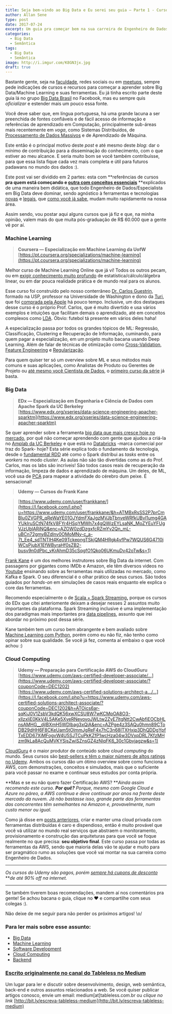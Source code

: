 ```yaml
---
title: Seja bem-vindo ao Big Data e Eu serei seu guia — Parte 1 - Cursos
author: Allan Sene
type: post
date: 2017-07-24
excerpt: Um guia pra começar bem na sua carreira de Engenheiro de Dados/Especialista Big Data, sem gastar rios de dinheiro.
categories:
  - Big Data
  - Semântica
tags:
  - Big Data
  - Semântica
image: http://i.imgur.com/K8GN3jx.jpg
draft: true
---
```


Bastante gente, seja na
[faculdade](http://www.dcc.ufmg.br/dcc/), redes sociais ou em
[meetups](https://www.meetup.com/Meetup-de-Machine-Learning-Belo-Horizonte/),
sempre pede indicações de cursos e recursos para começar a aprender sobre Big
Data/Machine Learning e suas ferramentas. Eu já tinha escrito parte deste guia
lá no grupo [Big Data Brasil](https://www.facebook.com/groups/bigdatabrasil/) no
Facebook, mas eu sempre quis *oficializar* e estender mais um pouco essa fonte.

Você deve saber que, em língua portuguesa, há uma grande lacuna a ser preenchida
de fontes confiáveis e de fácil acesso de informação e referências de
aprendizado em Computação, principalmente sub-áreas mais recentemente em *voga*,
como Sistemas Distribuídos, de [Processamento de Dados
Massivos](https://en.wikipedia.org/wiki/Big_data) e de Aprendizado de Máquina.

Este então é o principal motivo deste *post* e até mesmo deste *blog*: dar o
mínimo de contribuição para a disseminação do conhecimento, com o que estiver ao
meu alcance. E seria muito bom se você também contribuísse, para que essa lista
fique cada vez mais completa e útil para futuros padawans no mundo dos dados :).

Este post vai ser dividido em 2 partes: esta com **referências de cursos **pra
quem está começando e [outra com conceitos
essenciais](https://medium.com/@allansenne/seja-bem-vindo-ao-big-data-e-eu-serei-seu-guia-parte-2-enfrentando-um-problema-d2c20278095)**
**explicados de uma maneira bem didática, que todo Engenheiro de
Dados/Especialista em Big Data deve dominar, sendo agnóstico à ferramentas e
tecnologias
[novas](https://medium.com/@allansenne/destrua-seu-data-warehouse-f362ae6e4460)
e
[legais](https://medium.com/@allansenne/recomendaÃ§Ã£o-de-textos-sem-dor-de-cabeÃ§a-teoria-e-prÃ¡tica-com-elasticsearch-ea91c231146a),
que [como você já
sabe](https://medium.com/@allansenne/as-verdades-que-o-mercado-brasileiro-e-vocÃª-precisam-ouvir-sobre-big-data-9fb6f8d5b9d3),
mudam muito rapidamente na nossa área.

Assim sendo, vou postar aqui alguns cursos que já fiz e que, na minha opinião,
valem mais do que muita pós-graduação de R$ 60.000 que a gente vê por aí.

### Machine Learning

> **Coursera — Especialização em Machine Learning da UofW**<br>
> [https://pt.coursera.org/specializations/machine-learning](https://pt.coursera.org/specializations/machine-learning)

Melhor curso de Machine Learning Online que já vi! Todos os outros pecam, ou em
[exigir conhecimento muito
profundo](https://www.coursera.org/learn/machine-learning) de
estatística/cálculo/álgebra linear, ou em dar pouca realidade prática e de mundo
real para os alunos.

Esse curso foi construído pelo nosso conterrâneo [Dr. Carlos
Guestrin](https://www.linkedin.com/in/carlos-guestrin-5352a869/), formado na
USP, professor na Universidade de Washington e dono da
[Turi](https://turi.com/), que foi [comprada pela
Apple](https://techcrunch.com/2016/08/05/apple-acquires-turi-a-machine-learning-company/)
há pouco tempo. Inclusive, um dos destaques desse curso é o próprio Prof.
Carlos, que é muito divertido e usa vários exemplos e intuições que facilitam
demais o aprendizado, até em conceitos complexos como
[LDA](https://en.wikipedia.org/wiki/Latent_Dirichlet_allocation). Óbvio: futebol
tá presente em vários deles haha!

A especialização passa por todos os grandes tópicos de ML: Regressão,
Classificação, Clustering e Recuperação de Informação, cuminando, para quem
pagar a especialização, em um projeto muito bacana usando Deep Learning. Além de
falar de técnicas de otimização como
[Cross-Validation](https://pt.wikipedia.org/wiki/ValidaÃ§Ã£o_cruzada), [Feature
Engineering](https://en.wikipedia.org/wiki/Feature_engineering) e
[Regularização](https://en.wikipedia.org/wiki/Lasso_(statistics)).

Para quem quiser ter só um overview sobre ML e seus métodos mais comuns e suas
aplicações, como Analistas de Produto ou Gerentes de Projeto ou [até mesmo você
Cientista de
Dados](http://ericbrown.com/you-probably-dont-need-machine-learning.htm), o
[primeiro curso da série](https://www.coursera.org/learn/ml-foundations) já
basta.

### Big Data

> **EDx — Especialização em Engenharia e Ciência de Dados com Apache Spark da UC
> Berkeley**<br>
[https://www.edx.org/xseries/data-science-engineering-apacher-sparktm](https://www.edx.org/xseries/data-science-engineering-apacher-sparktm)

Se quer aprender sobre a ferramenta [big data que mais cresce hoje no
mercado](http://veekaybee.github.io/strata/), por quê não começar aprendendo com
gente que ajudou a criá-la no [Amplab da UC
Berkeley](https://amplab.cs.berkeley.edu/) e que está no
[Databricks](https://databricks.com/) -marca comercial por traz do Spark- hoje?
Esta série explica todo o fundamento da tecnologia, desde o [fundamental
RDD](http://spark.apache.org/docs/latest/programming-guide.html#rdd-persistence)
até como o Spark distribui as *tasks* entre os *workers* no modo *cluster*. As
aulas não são tão divertidas como as do Prof. Carlos, mas os labs são incríveis!
São todos casos reais de recuperação da informação, limpeza de dados e
aprendizado de máquina. Um deles, de ML, você usa de
[PCA](https://en.wikipedia.org/wiki/Principal_component_analysis) para mapear a
atividade do cérebro dum peixe. É sensacional!

> **Udemy — Cursos do Frank Kane**

> [https://www.udemy.com/user/frankkane/](https://l.facebook.com/l.php?u=https://www.udemy.com/user/frankkane/&h=ATMBxRsSS2P7prCmBlu0ZVGPR_qReWaYE01OJYdmFXaJgzMVJbTbnveWRfkUBvl1umg4GAYUkIruSCtN74fkV8FYr4HSqYMWh7x4gQWizEYLsaNK_MoZYEuYFUgVJzUblARiNQ&enc=AZOW0zdDzgxfcRZmYv2Qn_mL-uBCn72gmyBZdlnv0OMoMNy-c_a-7t_Ee4_sdTNTlH4Ke09TckepngTSkjQM4HRgk4vfPw7WQUS6G4710jWCsPjubX1EfWByraHf0sZB2-busv9n0dPbc_vKrAhmD35cSqgfO1Qko06UKmuDv42oTw&s=1)

[Frank Kane](https://www.linkedin.com/in/frank-kane-76443417/) é um dos melhores
instrutores sobre Big Data da internet. Com passagens por gigantes como IMDb e
Amazon, ele têm diversos videos no
[Youtube](https://www.youtube.com/user/kanefrank) ensinando sobre as ferramentas
mais utilizadas no mercado, como Kafka e Spark. O seu diferencial é o olhar
prático de seus cursos. São todos guiados por *hands-on* em simulações de casos
reais enquanto ele explica o core das ferramentas.

Recomendo especialmente o de [Scala + Spark
Streaming](https://www.udemy.com/taming-big-data-with-spark-streaming-hands-on/?couponCode=STREAMINGWEB)**,**
porque os cursos do EDx que citei anteriomente deixam a desejar nesses 2
assuntos muito importantes da plataforma. Spark Streaming inclusive é uma
implementação dos paradigmas mais importantes pra [data
pipelines](http://radar.oreilly.com/2015/09/three-best-practices-for-building-successful-data-pipelines.html),
assunto que irei abordar no próximo post dessa série.

Kane também tem um curso bem abrangente e bem avaliado sobre [Machine Learning
com
Python](https://www.udemy.com/data-science-and-machine-learning-with-python-hands-on/),
porém como eu não fiz, não tenho como opinar sobre sua qualidade. Se você já
fez, comenta aí embaixo o que você achou :)

### Cloud Computing

> **Udemy — Preparação para Certificação AWS do CloudGuru**<br>
> [https://www.udemy.com/aws-certified-developer-associate/…](https://www.udemy.com/aws-certified-developer-associate/?couponCode=DEC1202)<br>
[https://www.udemy.com/aws-certified-solutions-architect-a…/…](https://l.facebook.com/l.php?u=https://www.udemy.com/aws-certified-solutions-architect-associate/?couponCode=DEC1202&h=ATOics6ar-sqKiJ0V1ZsbV3kdQK56xwXCSU8W7wKCMpOA8O3-xllzxliE0KkV4L5AKe5XyeRNevovoJWLtw2ZyE7ltgNtt2CwAbfiEOCbHLnsAMHG__djlBXmH5WDIbag3xQiA&enc=AZPge4z3SAQu0hmn89CToDB29dHH6F8CKeUam5tOlmmJgReF4x7hC3n68ITXHxjp3DhQDDgYpfTxEDD67XiMFogvW4U5SJTCuPkKZfP1wcHza04w3DVxpDRL7KfzMHzm9kLa8AcQuMVKYSjsZwiSZnsGZ4zNlqFK6_30c1Gbvjagzw&s=1)

[CloudGuru](https://acloud.guru/) é o maior produtor de conteúdo sobre c*loud
computing* do mundo. Seus cursos são [best-sellers e têm o maior número de altos
ratings no Udemy](https://www.udemy.com/courses/it-and-software/). Ambos os
cursos dão um ótimo overview sobre como funciona a AWS, com demonstrações,
conceitos e simulados, mais que o suficiente para você passar no exame e
continuar seus estudos por conta própria.

**Mas e se eu não quero fazer Certificação AWS? ***Ainda assim recomendo este
curso. ***Por quê?*** Porque, mesmo com Google Cloud e Azure no páreo, a AWS
continua e deve continuar por anos na frente deste mercado da nuvem. Já não
bastasse isso, grande parte das ferramentas das concorrentes têm semelhantes na
Amazon e, provavelmente, num custo menor ou igual.*

Como já disse em [posts
anteriores](https://medium.com/@allansenne/destrua-seu-data-warehouse-f362ae6e4460),
criar e manter uma cloud privada com ferramentas distribuídas é caro e
dispendioso, então é muito provável que você vá utilizar no mundo real serviços
que abstraem o monitoramento, provisionamento e construção das arquiteturas para
que você se foque realmente no que precisa: **seu objetivo final**. Este curso
passa por todas as ferramentas da AWS, sendo que maioria delas vão te ajudar e
muito para ser pragmático rumo as soluções que você vai montar na sua carreira
como Engenheiro de Dados.

*****

*Os cursos do Udemy são pagos, porém *[sempre há cupons de
desconto](https://www.google.com.br/search?q=udemy+coupon&oq=udemy+cup)** ***de
até 90% off na internet.*

*****

Se também tiverem boas recomendações, mandem aí nos comentários pra gente! Se
achou bacana o guia, clique no ❤ e compartilhe com seus colegas :).

Não deixe de me seguir para não perder os próximos artigos! \o/

### Para ler mais sobre esse assunto:
* [Big Data](https://medium.com/tag/big-data?source=post)
* [Machine Learning](https://medium.com/tag/machine-learning?source=post)
* [Software Development](https://medium.com/tag/software-development?source=post)
* [Cloud Computing](https://medium.com/tag/cloud-computing?source=post)
* [Backend](https://medium.com/tag/backend?source=post)


### [Escrito originalmente no canal do Tableless no Medium](https://medium.com/tableless?source=footer_card)

Um lugar para ler e discutir sobre desenvolvimento, design, web semântica,
back-end e outros assuntos relacionados a web. Se você quiser publicar artigos
conosco, envie um email: medium[at]tableless.com.br ou *clique no link*
[http://bit.ly/escreva-tableless-medium](http://bit.ly/escreva-tableless-medium)
